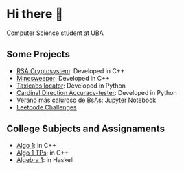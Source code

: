# Hi there 👋

Computer Science student at UBA

## Some Projects

- [RSA Cryptosystem](https://github.com/matuneville/RSA-algorithm): Developed in C++
- [Minesweeper](https://github.com/matuneville/minesweeper): Developed in C++
- [Taxicabs locator](https://github.com/matuneville/taxicab-locator): Developed in Python
- [Cardinal Direction Accuracy-tester](https://github.com/matuneville/cardinal-direction-accuracy-tester): Developed in Python
- [Verano más caluroso de BsAs](https://github.com/matuneville/calor-de-verano-argentina): Jupyter Notebook
- [Leetcode Challenges](https://github.com/matuneville/LeetCode-challenges)

## College Subjects and Assignaments
- [Algo 1](https://github.com/matuneville/uba-algo1): in C++
- [Algo 1 TPs](https://github.com/matuneville/uba-algo1-TPs): in C++
- [Algebra 1](https://github.com/matuneville/uba-algebra1): in Haskell
